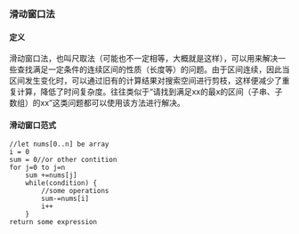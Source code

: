 ### 滑动窗口法
#### 定义
滑动窗口法，也叫尺取法（可能也不一定相等，大概就是这样），可以用来解决一些查找满足一定条件的连续区间的性质（长度等）的问题。由于区间连续，因此当区间发生变化时，可以通过旧有的计算结果对搜索空间进行剪枝，这样便减少了重复计算，降低了时间复杂度。往往类似于“请找到满足xx的最x的区间（子串、子数组）的xx”这类问题都可以使用该方法进行解决。

#### 滑动窗口范式

```pseudocode
//let nums[0..n] be array
i = 0
sum = 0//or other contition
for j=0 to j=n
    sum +=nums[j]
    while(condition) {
        //some operations
        sum-=nums[i]
        i++
    }
return some expression
```

